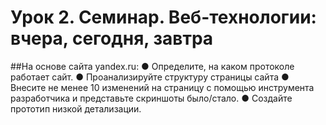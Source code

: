 # Урок 2. Семинар. Веб-технологии: вчера, сегодня, завтра
##На основе сайта yandex.ru:
● Определите, на каком протоколе работает сайт.
● Проанализируйте структуру страницы сайта
● Внесите не менее 10 изменений на страницу с помощью инструмента разработчика и представьте скриншоты было/стало.
● Создайте прототип низкой детализации.
